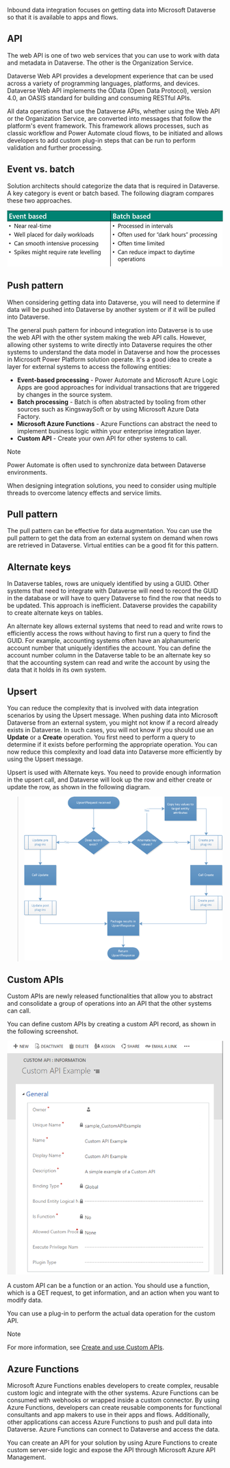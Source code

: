 Inbound data integration focuses on getting data into Microsoft Dataverse so that it is available to apps and flows.

## API

The web API is one of two web services that you can use to work with data and metadata in Dataverse. The other is the Organization Service.

Dataverse Web API provides a development experience that can be used across a variety of programming languages, platforms, and devices. Dataverse Web API implements the OData (Open Data Protocol), version 4.0, an OASIS standard for building and consuming RESTful APIs.

All data operations that use the Dataverse APIs, whether using the Web API or the Organization Service, are converted into messages that follow the platform's event framework. This framework allows processes, such as classic workflow and Power Automate cloud flows, to be initiated and allows developers to add custom plug-in steps that can be run to perform validation and further processing.

## Event vs. batch

Solution architects should categorize the data that is required in Dataverse. A key category is event or batch based. The following diagram compares these two approaches.

![Diagram of inbound integration approaches.](../media/3-inbound.png)

## Push pattern

When considering getting data into Dataverse, you will need to determine if data will be pushed into Dataverse by another system or if it will be pulled into Dataverse.

The general push pattern for inbound integration into Dataverse is to use the web API with the other system making the web API calls. However, allowing other systems to write directly into Dataverse requires the other systems to understand the data model in Dataverse and how the processes in Microsoft Power Platform solution operate. It's a good idea to create a layer for external systems to access the following entities:

- **Event-based processing** - Power Automate and Microsoft Azure Logic Apps are good approaches for individual transactions that are triggered by changes in the source system.
- **Batch processing** - Batch is often abstracted by tooling from other sources such as KingswaySoft or by using Microsoft Azure Data Factory.
- **Microsoft Azure Functions** - Azure Functions can abstract the need to implement business logic within your enterprise integration layer.
- **Custom API** - Create your own API for other systems to call.

> [!NOTE]
> Power Automate is often used to synchronize data between Dataverse environments.

When designing integration solutions, you need to consider using multiple threads to overcome latency effects and service limits.

## Pull pattern

The pull pattern can be effective for data augmentation. You can use the pull pattern to get the data from an external system on demand when rows are retrieved in Dataverse. Virtual entities can be a good fit for this pattern.

## Alternate keys

In Dataverse tables, rows are uniquely identified by using a GUID. Other systems that need to integrate with Dataverse will need to record the GUID in the database or will have to query Dataverse to find the row that needs to be updated. This approach is inefficient. Dataverse provides the capability to create alternate keys on tables.

An alternate key allows external systems that need to read and write rows to efficiently access the rows without having to first run a query to find the GUID. For example, accounting systems often have an alphanumeric account number that uniquely identifies the account. You can define the account number column in the Dataverse table to be an alternate key so that the accounting system can read and write the account by using the data that it holds in its own system.

## Upsert

You can reduce the complexity that is involved with data integration scenarios by using the Upsert message. When pushing data into Microsoft Dataverse from an external system, you might not know if a record already exists in Dataverse. In such cases, you will not know if you should use an **Update** or a **Create** operation. You first need to perform a query to determine if it exists before performing the appropriate operation. You can now reduce this complexity and load data into Dataverse more efficiently by using the Upsert message.

Upsert is used with Alternate keys. You need to provide enough information in the upsert call, and Dataverse will look up the row and either create or update the row, as shown in the following diagram.

> [![Diagram that shows the use of upsert logic.](../media/3-upsert.png)](../media/3-upsert.png#lightbox)

## Custom APIs

Custom APIs are newly released functionalities that allow you to abstract and consolidate a group of operations into an API that the other systems can call.

You can define custom APIs by creating a custom API record, as shown in the following screenshot.

![Screenshot of a custom API record.](../media/3-custom-api.png)

A custom API can be a function or an action. You should use a function, which is a GET request, to get information, and an action when you want to modify data.

You can use a plug-in to perform the actual data operation for the custom API.

> [!NOTE]
> For more information, see [Create and use Custom APIs](/power-apps/developer/data-platform/custom-api/?azure-portal=true).

## Azure Functions

Microsoft Azure Functions enables developers to create complex, reusable custom logic and integrate with the other systems. Azure Functions can be consumed with webhooks or wrapped inside a custom connector. By using Azure Functions, developers can create reusable components for functional consultants and app makers to use in their apps and flows. Additionally, other applications can access Azure Functions to push and pull data into Dataverse. Azure Functions can connect to Dataverse and access the data.

You can create an API for your solution by using Azure Functions to create custom server-side logic and expose the API through Microsoft Azure API Management.
